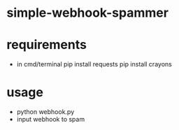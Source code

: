 # simple-webhook-spammer

# requirements 
- in cmd/terminal
pip install requests
pip install crayons
# usage
- python webhook.py
- input webhook to spam

